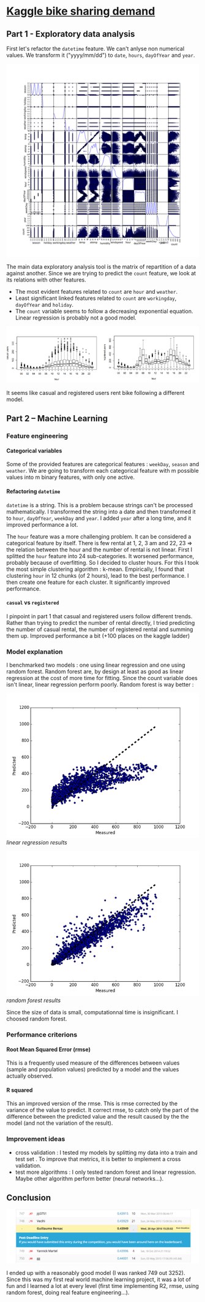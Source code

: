 # [Kaggle bike sharing demand](https://www.kaggle.com/c/bike-sharing-demand)

## Part 1 - Exploratory data analysis

First let's refactor the `datetime` feature. We can't anlyse non numerical values. We transform it ("yyyy/mm/dd") to `date`, `hours`, `dayOfYear` and `year`.

![feature dispertion against each other matrix](img/scatter_matrix.png)

The main data exploratory analysis tool is the matrix of repartition of a data against another. Since we are trying to predict the `count` feature, we look at its relations with other features.

- The most evident features related to `count` are `hour` and `weather`.
- Least significant linked features related to `count` are `workingday`, `dayOfYear` and `holiday`.
- The `count` variable seems to follow a decreasing exponential equation. Linear regression is probably not a good model.

![Casual vs Registered users](img/casual_vs_registered.png)

It seems like casual and registered users rent bike following a different model.

## Part 2 – Machine Learning
### Feature engineering
#### Categorical variables
Some of the provided features are categorical features : `weekDay`, `season` and `weather`. We are going to transform each categorical feature with m possible values into m binary features, with only one active.

#### Refactoring `datetime`
`datetime` is a string. This is a problem because strings can't be processed mathematically. I transformed the string into a date and then transformed it to `hour`, `dayOfYear`, `weekDay` and `year`. I added `year` after a long time, and it improved performance a lot.

The `hour` feature was a more challenging problem. It can be considered a categorical feature by itself. There is few rental at 1, 2, 3 am and 22, 23 => the relation between the hour and the number of rental is not linear. First I splitted the `hour` feature into 24 sub-categories. It worsened performance, probably because of overfitting. So I decided to cluster hours. For this I took the most simple clustering algorithm : k-mean. Empirically, I found that clustering `hour` in 12 chunks (of 2 hours), lead to the best performance. I then create one feature for each cluster. It significantly improved performance.

#### `casual` vs `registered`
I pinpoint in part 1 that casual and registered users follow different trends. Rather than trying to predict the number of rental directly, I tried predicting the number of casual rental, the number of registered rental and summing them up. Improved performance a bit (+100 places on the kaggle ladder)

### Model explanation
I benchmarked two models : one using linear regression and one using random forest. Random forest are, by design at least as good as linear regression at the cost of more time for fitting. Since the count variable does isn't linear, linear regression perform poorly. Random forest is way better :

![linear regression results](img/final_lr.png)
*linear regression results*

![random forest results](img/final_clf.png)
*random forest results*

Since the size of data is small, computationnal time is insignificant. I choosed random forest.

### Performance criterions
#### Root Mean Squared Error (rmse)
This is a frequently used measure of the differences between values (sample and population values) predicted by a model and the values actually observed.

#### R squared
This an improved version of the rmse. This is rmse corrected by the variance of the value to predict. It correct rmse, to catch only the part of the difference between the predicted value and the result caused by the the model (and not the variation of the result).

### Improvement ideas
- cross validation : I tested my models by splitting my data into a train and test set . To improve that metrics, it is better to implement a cross validation.
- test more algorithms : I only tested random forest and linear regression. Maybe other algorithm perform better (neural networks...).

## Conclusion
![Final rank](img/kaggle_rank.png)

I ended up with a reasonably good model (I was ranked 749 out 3252). Since this was my first real world machine learning project, it was a lot of fun and I learned a lot at every level (first time implementing R2, rmse, using random forest, doing real feature engineering...).
